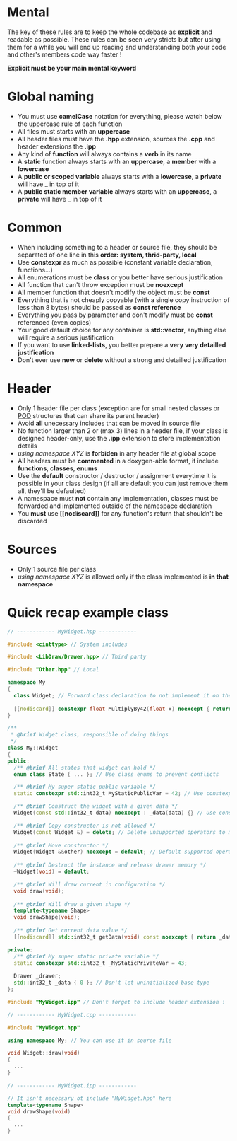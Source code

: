 # Mental
The key of these rules are to keep the whole codebase as **explicit** and readable as possible.
These rules can be seen very stricts but after using them for a while you will end up reading and understanding both your code and other's members code way faster !

**Explicit must be your main mental keyword**

# Global naming
* You must use **camelCase** notation for everything, please watch below the uppercase rule of each function
* All files must starts with an **uppercase**
* All header files must have the **.hpp** extension, sources the **.cpp** and header extensions the **.ipp**
* Any kind of **function** will always contains a **verb** in its name
* A **static** function always starts with an **uppercase**, a **member** with a **lowercase**
* A **public or scoped variable** always starts with a **lowercase**, a **private** will have **_** in top of it
* A **public static member variable** always starts with an **uppercase**, a **private** will have **_** in top of it

# Common
* When including something to a header or source file, they should be separated of one line in this **order: system, thrid-party, local**
* Use **constexpr** as much as possible (constant variable declaration, functions...)
* All enumerations must be **class** or you better have serious justification
* All function that can't throw exception must be **noexcept**
* All member function that doesn't modify the object must be **const**
* Everything that is not cheaply copyable (with a single copy instruction of less than 8 bytes) should be passed as **const reference**
* Everything you pass by parameter and don't modify must be **const** referenced (even copies)
* Your good default choice for any container is **std::vector**, anything else will require a serious justification
* If you want to use **linked-lists**, you better prepare a **very very detailled justification**
* Don't ever use **new** or **delete** without a strong and detailled justification

# Header
* Only 1 header file per class (exception are for small nested classes or [POD](https://en.wikipedia.org/wiki/Passive_data_structure) structures that can share its parent header)
* Avoid **all** unecessary includes that can be moved in source file
* No function larger than 2 or (max 3) lines in a header file, if your class is designed header-only, use the **.ipp** extension to store implementation details
* *using namespace XYZ* is **forbiden** in any header file at global scope
* All headers must be **commented** in a doxygen-able format, it include **functions**, **classes**, **enums**
* Use the **default** constructor / destructor / assignment everytime it is possible in your class design (if all are default you can just remove them all, they'll be defaulted)
* A namespace must **not** contain any implementation, classes must be forwarded and implemented outside of the namespace declaration
* You **must** use **[[nodiscard]]** for any function's return that shouldn't be discarded

# Sources
* Only 1 source file per class
* *using namespace XYZ* is allowed only if the class implemented is **in that namespace**

# Quick recap example class
```C++
// ------------ MyWidget.hpp ------------

#include <cinttype> // System includes

#include <LibDraw/Drawer.hpp> // Third party

#include "Other.hpp" // Local

namespace My
{
  class Widget; // Forward class declaration to not implement it on the namespace !
  
  [[nodiscard]] constexpr float MultiplyBy42(float x) noexcept { return 42 * x; } // Constexpr whenever possible
}

/**
 * @brief Widget class, responsible of doing things
 */
class My::Widget
{
public:
  /** @brief All states that widget can hold */
  enum class State { ... }; // Use class enums to prevent conflicts

  /** @brief My super static public variable */
  static constexpr std::int32_t MyStaticPublicVar = 42; // Use constexpr whenever possible

  /** @brief Construct the widget with a given data */
  Widget(const std::int32_t data) noexcept : _data(data) {} // Use const when not modifying the argument, even on copy

  /** @brief Copy constructor is not allowed */
  Widget(const Widget &) = delete; // Delete unsupported operators to make it explicit
  
  /** @brief Move constructor */
  Widget(Widget &&other) noexcept = default; // Default supported operators to make it painless for you
  
  /** @brief Destruct the instance and release drawer memory */
  ~Widget(void) = default;

  /** @brief Will draw current in configuration */
  void draw(void);
  
  /** @brief Will draw a given shape */
  template<typename Shape>
  void drawShape(void);
   
  /** @brief Get current data value */
  [[nodiscard]] std::int32_t getData(void) const noexcept { return _data; } // Don't forget nodiscard, const and noexcept !

private:
  /** @brief My super static private variable */
  static constexpr std::int32_t _MyStaticPrivateVar = 43;
  
  Drawer _drawer;
  std::int32_t _data { 0 }; // Don't let uninitialized base type
};

#include "MyWidget.ipp" // Don't forget to include header extension !

// ------------ MyWidget.cpp ------------

#include "MyWidget.hpp"

using namespace My; // You can use it in source file

void Widget::draw(void)
{
  ...
}

// ------------ MyWidget.ipp ------------ 

// It isn't necessary ot include "MyWidget.hpp" here
template<typename Shape>
void drawShape(void)
{
  ...
}
```
